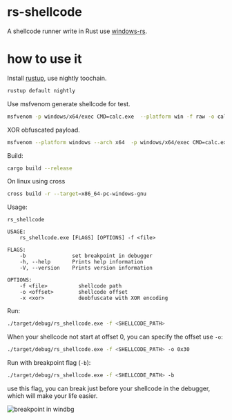 # rs-shellcode

A shellcode runner write in Rust use [windows-rs](https://github.com/microsoft/windows-rs).


# how to use it

Install [rustup](https://rustup.rs/), use nightly toochain.

```sh
rustup default nightly
```

Use msfvenom generate shellcode for test.

```sh
msfvenom -p windows/x64/exec CMD=calc.exe  --platform win -f raw -o calc64.raw
```

XOR obfuscated payload.
```sh
msfvenom --platform windows --arch x64  -p windows/x64/exec CMD=calc.exe -f raw --encrypt xor --encrypt-key "\x55"
```

Build:

```sh
cargo build --release
```

On linux using cross
```sh
cross build -r --target=x86_64-pc-windows-gnu
```


Usage:
```
rs_shellcode 

USAGE:
    rs_shellcode.exe [FLAGS] [OPTIONS] -f <file>

FLAGS:
    -b               set breakpoint in debugger
    -h, --help       Prints help information
    -V, --version    Prints version information

OPTIONS:
    -f <file>          shellcode path
    -o <offset>        shellcode offset
    -x <xor>           deobfuscate with XOR encoding
```

Run:

```sh
./target/debug/rs_shellcode.exe -f <SHELLCODE_PATH>
```

When your shellcode not start at offset 0, you can specify the offset use `-o`:

```sh
./target/debug/rs_shellcode.exe -f <SHELLCODE_PATH> -o 0x30
```


Run with breakpoint flag (`-b`):

```sh
./target/debug/rs_shellcode.exe -f <SHELLCODE_PATH> -b
```

use this flag, you can break just before your shellcode in the debugger, which will make your life easier.

![breakpoint in windbg](./breakpoint.png)